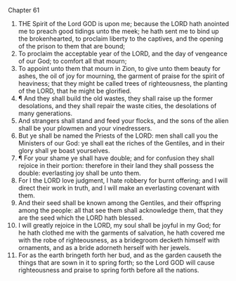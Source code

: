 

Chapter 61

1. THE Spirit of the Lord GOD is upon me; because the LORD hath anointed me to preach good tidings unto the meek; he hath sent me to bind up the brokenhearted, to proclaim liberty to the captives, and the opening of the prison to them that are bound;
2. To proclaim the acceptable year of the LORD, and the day of vengeance of our God; to comfort all that mourn;
3. To appoint unto them that mourn in Zion, to give unto them beauty for ashes, the oil of joy for mourning, the garment of praise for the spirit of heaviness; that they might be called trees of righteousness, the planting of the LORD, that he might be glorified.
4. ¶ And they shall build the old wastes, they shall raise up the former desolations, and they shall repair the waste cities, the desolations of many generations.
5. And strangers shall stand and feed your flocks, and the sons of the alien shall be your plowmen and your vinedressers.
6. But ye shall be named the Priests of the LORD: men shall call you the Ministers of our God: ye shall eat the riches of the Gentiles, and in their glory shall ye boast yourselves.
7. ¶ For your shame ye shall have double; and for confusion they shall rejoice in their portion: therefore in their land they shall possess the double: everlasting joy shall be unto them.
8. For I the LORD love judgment, I hate robbery for burnt offering; and I will direct their work in truth, and I will make an everlasting covenant with them.
9. And their seed shall be known among the Gentiles, and their offspring among the people: all that see them shall acknowledge them, that they are the seed which the LORD hath blessed.
10. I will greatly rejoice in the LORD, my soul shall be joyful in my God; for he hath clothed me with the garments of salvation, he hath covered me with the robe of righteousness, as a bridegroom decketh himself with ornaments, and as a bride adorneth herself with her jewels.
11. For as the earth bringeth forth her bud, and as the garden causeth the things that are sown in it to spring forth; so the Lord GOD will cause righteousness and praise to spring forth before all the nations.
